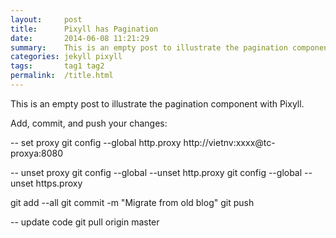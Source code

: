 ```yaml
---
layout:     post
title:      Pixyll has Pagination
date:       2014-06-08 11:21:29
summary:    This is an empty post to illustrate the pagination component with Pixyll.
categories: jekyll pixyll
tags:       tag1 tag2
permalink:  /title.html
---
```


This is an empty post to illustrate the pagination component with Pixyll.

Add, commit, and push your changes:


-- set proxy
git config --global http.proxy http://vietnv:xxxx@tc-proxya:8080

-- unset proxy
git config --global --unset http.proxy
git config --global --unset https.proxy

git add --all
git commit -m "Migrate from old blog"
git push

-- update code
git pull origin master



